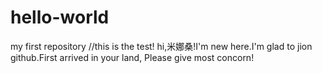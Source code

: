 # hello-world
my first repository
//this is the test!
hi,米娜桑!I'm new here.I'm glad to jion github.First arrived in your land, Please give most concorn! 
